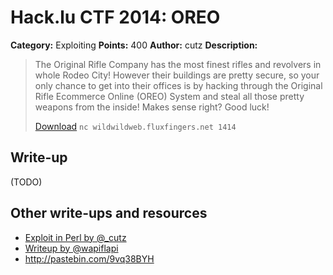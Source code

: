 # Hack.lu CTF 2014: OREO

**Category:** Exploiting
**Points:** 400
**Author:** cutz
**Description:**

> The Original Rifle Company has the most finest rifles and revolvers in whole Rodeo City! However their buildings are pretty secure, so your only chance to get into their offices is by hacking through the Original Rifle Ecommerce Online (OREO) System and steal all those pretty weapons from the inside! Makes sense right? Good luck!
>
> [Download](oreo_35f118d90a7790bbd1eb6d4549993ef0)
> `nc wildwildweb.fluxfingers.net 1414`

## Write-up

(TODO)

## Other write-ups and resources

* [Exploit in Perl by @_cutz](exploit-by-cutz.pl)
* [Writeup by @wapiflapi](http://wapiflapi.github.io/2014/11/17/hacklu-oreo-with-ret2dl-resolve/)
* <http://pastebin.com/9vq38BYH>
